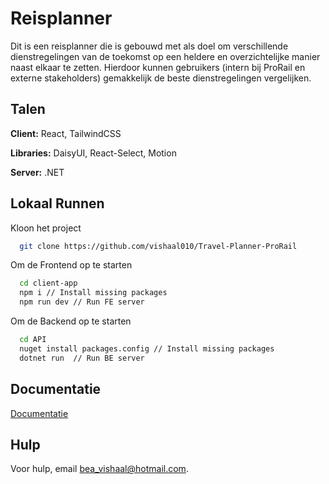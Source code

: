 # Reisplanner

Dit is een reisplanner die is gebouwd met als doel om verschillende dienstregelingen van de toekomst op een heldere en overzichtelijke manier naast elkaar te zetten. Hierdoor kunnen gebruikers (intern bij ProRail en externe stakeholders) gemakkelijk de beste dienstregelingen vergelijken.

## Talen

**Client:** React, TailwindCSS

**Libraries:** DaisyUI, React-Select, Motion

**Server:** .NET

## Lokaal Runnen

Kloon het project

```bash
  git clone https://github.com/vishaal010/Travel-Planner-ProRail
```

Om de Frontend op te starten

```bash
  cd client-app
  npm i // Install missing packages
  npm run dev // Run FE server
```

Om de Backend op te starten

```bash
  cd API
  nuget install packages.config // Install missing packages
  dotnet run  // Run BE server
```

## Documentatie

[Documentatie](https://linktodocumentation)

## Hulp

Voor hulp, email bea_vishaal@hotmail.com.
